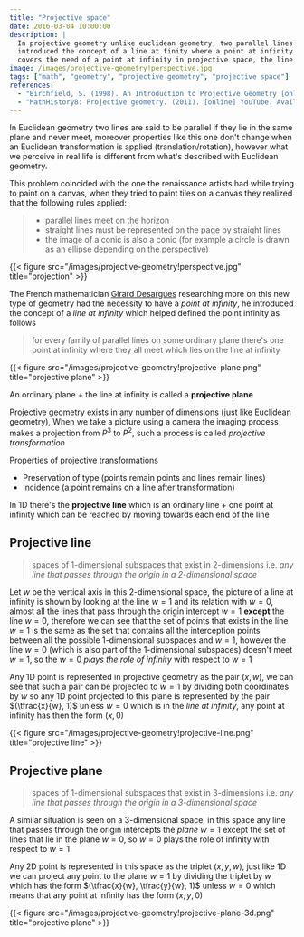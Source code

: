 ```yaml
---
title: "Projective space"
date: 2016-03-04 10:00:00
description: |
  In projective geometry unlike euclidean geometry, two parallel lines meet at a point. Desargues
  introduced the concept of a line at finity where a point at infinity can be defined. This article
  covers the need of a point at infinity in projective space, the line at infinity and the projective plane.
image: /images/projective-geometry!perspective.jpg
tags: ["math", "geometry", "projective geometry", "projective space"]
references:
  - "Birchfield, S. (1998). An Introduction to Projective Geometry [online] Robotics.stanford.edu. Available at: http://robotics.stanford.edu/~birch/projective/projective.pdf [Accessed 15 Mar. 2016]."
  - "MathHistory8: Projective geometry. (2011). [online] YouTube. Available at: https://www.youtube.com/watch?v=NYK0GBQVngs [Accessed 02 Mar. 2016]."
---
```


In Euclidean geometry two lines are said to be parallel if they lie in the same plane and never meet, moreover properties like this one don't change when an Euclidean transformation is applied (translation/rotation), however what we perceive in real life is different from what's described with Euclidean geometry.

This problem coincided with the one the renaissance artists had while trying to paint on a canvas, when they tried to paint tiles on a canvas they realized that the following rules applied:

> - parallel lines meet on the horizon
> - straight lines must be represented on the page by straight lines
> - the image of a conic is also a conic (for example a circle is drawn as an ellipse depending on the perspective)

{{< figure src="/images/projective-geometry!perspective.jpg" title="projection" >}}

The French mathematician [Girard Desargues](https://www.wikiwand.com/en/Girard_Desargues) researching more on this new type of geometry had the necessity to have a *point at infinity*, he introduced the concept of a *line at infinity* which helped defined the point infinity as follows

> for every family of parallel lines on some ordinary plane there's one point at infinity where they all meet which lies on the line at infinity

{{< figure src="/images/projective-geometry!projective-plane.png" title="projective plane" >}}

An ordinary plane + the line at infinity is called a **projective plane**

Projective geometry exists in any number of dimensions (just like Euclidean geometry), When we take a picture using a camera the imaging process makes a projection from $P^3$ to $P^2$, such a process is called *projective transformation*

Properties of projective transformations

- Preservation of type (points remain points and lines remain lines)
- Incidence (a point remains on a line after transformation)

In 1D there's the **projective line** which is an ordinary line + one point at infinity which can be reached by moving towards each end of the line

## Projective line

> spaces of 1-dimensional subspaces that exist in 2-dimensions i.e. *any line that passes through the origin in a 2-dimensional space*

Let $w$ be the vertical axis in this 2-dimensional space, the picture of a line at infinity is shown by looking at the line $w = 1$ and its relation with $w = 0$, almost all the lines that pass through the origin intercept $w = 1$ **except** the line $w = 0$, therefore we can see that the set of points that exists in the line $w = 1$ is the same as the set that contains all the interception points between all the possible 1-dimensional subspaces and $w = 1$, however the line $w = 0$ (which is also part of the 1-dimensional subspaces) doesn't meet $w = 1$, so the $w = 0$ *plays the role of infinity* with respect to $w = 1$

Any 1D point is represented in projective geometry as the pair $(x, w)$, we can see that such a pair can be projected to $w = 1$ by dividing both coordinates by $w$ so any 1D point projected to this plane is represented by the pair $(\tfrac{x}{w}, 1)$ unless $w = 0$ which is in the *line at infinity*, any point at infinity has then the form $(x, 0)$

{{< figure src="/images/projective-geometry!projective-line.png" title="projective line" >}}

## Projective plane

> spaces of 1-dimensional subspaces that exist in 3-dimensions i.e. *any line that passes through the origin in a 3-dimensional space*

A similar situation is seen on a 3-dimensional space, in this space any line that passes through the origin intercepts the *plane* $w = 1$ except the set of lines that lie in the plane $w = 0$, so $w = 0$ plays the role of infinity with respect to $w = 1$

Any 2D point is represented in this space as the triplet $(x, y, w)$, just like 1D we can project any point to the plane $w = 1$ by dividing the triplet by $w$ which has the form $(\tfrac{x}{w}, \tfrac{y}{w}, 1)$ unless $w = 0$ which means that any point at infinity has the form $(x, y, 0)$

{{< figure src="/images/projective-geometry!projective-plane-3d.png" title="projective plane" >}}

